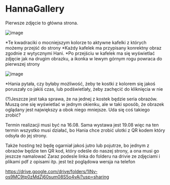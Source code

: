 # HannaGallery

Pierwsze zdjęcie to główna strona. 

![image](https://user-images.githubusercontent.com/19571577/127107996-b16b8f0e-a5f1-43d1-959b-0258e758b1a8.png)


*Te kwadraciki o mocniejszym kolorze to aktywne kafelki z których możemy przejść do strony
*Każdy kafelek ma przypisany konrektny obraz zgodnie z wytycznymi Hani. 
*Po przejściu w kafelek ma się wyświetlać zdjęcie jak na drugim obrazku, a ikonka w lewym górnym rogu powraca do pierwszej strony

![image](https://user-images.githubusercontent.com/19571577/127108163-392b37dd-b669-4e81-bebc-a0c9ccef39de.png)


*Hania pytała, czy byłaby możliwość, żeby te kostki z kolorem się jakoś poruszały co jakiś czas, lub podświetlały, żeby zachęcić do kliknięcia w nie


(?)Jeszcze jest taka sprawa, że na jednej z kostek będzie seria obrazów. Muszą one się wyświetlać w jednym okienku, ale w taki sposób, że obrazek oglądany jest największy a obok niego mniejsze. Uda się coś takiego zrobić?

Termin realizacji musi być na 16.08. Sama wystawa jest 19.08 więc na ten termin wszystko musi działać, bo Hania chce zrobić ulotki z QR kodem który odsyła do jej strony. 

Także hosting też będę ogarniał jakoś jutro lub pojutrze, bo jednym z obrazów będzie ten QR kod, który odeśle do naszej strony, a ona musi go jeszcze namalować
Zaraz podesle linka do folderu na drivie ze zdjęciami i plikami pdf z opisami itp. jest też poglądowa wersja na telefon

https://drive.google.com/drive/folders/1lNv-os9MC9tp0zMdZj60sum08S5o4vAi?usp=sharing

